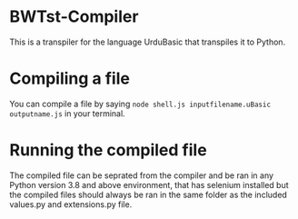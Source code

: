 # BWTst-Compiler
This is a transpiler for the language UrduBasic that transpiles it to Python.

# Compiling a file
You can compile a file by saying `node shell.js inputfilename.uBasic outputname.js` in your terminal.

# Running the compiled file
The compiled file can be seprated from the compiler and be ran in any Python version 3.8 and above environment, that has selenium installed but the compiled files should always be ran in the same folder as the included values.py and extensions.py file.
